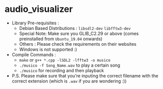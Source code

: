 # audio_visualizer
* Library Pre-requisites : 
  * Debian Based Distributions : ```libsdl2-dev``` ```libfftw3-dev```
  * Special Note: Make sure you GLIB_C2.29 or above (comes preinstalled from ```Ubuntu_19.04``` onwards)
  * Others : Please check the requirements on their websites
  * Windows is not supported :)
* Compile Commands : 
  * ```make``` or ```g++ *.cpp -lSDL2 -lfftw3 -o musico``` 
  * ```./musico -f Song_Name.wav``` to play a certain song
  * ```./musico``` for recording and then playback
* P.S. Please make sure that you're inputing the correct filename with the correct extension (which is ```.wav``` if you are wondering :))
